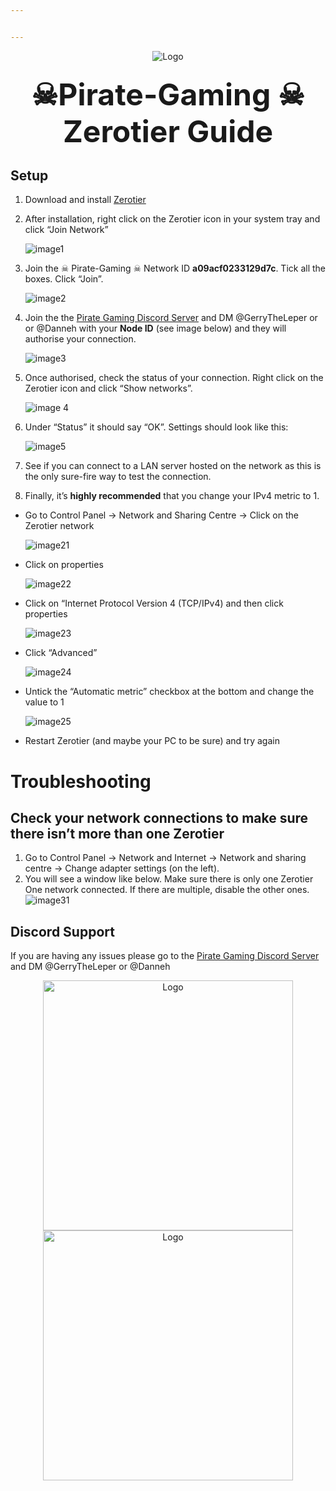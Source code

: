 ```yaml
---


---
```


<p align="center">
  <a>
    <img src="https://i.imgur.com/KEmtvdO.jpg" alt="Logo">
  </a>
</p>
<h3 align="center"><font size="10">☠Pirate-Gaming ☠ Zerotier Guide</font>
</h3><h2 id="setup">Setup</h2>
<ol>
<li>
<p>Download and install <a href="https://www.zerotier.com/download/">Zerotier</a></p>
</li>
<li>
<p>After installation, right click on the Zerotier icon in your system tray and click “Join Network”</p>
<p><img src="https://i.imgur.com/YuDb6bk.png" alt="image1"></p>
</li>
<li>
<p>Join the ☠ Pirate-Gaming ☠ Network ID <strong>a09acf0233129d7c</strong>. Tick all the boxes. Click “Join”.</p>
<p><img src="https://i.imgur.com/jZfvmIF.png" alt="image2"></p>
</li>
<li>
<p>Join the the <a href="https://discord.gg/M3ttTTJ">Pirate Gaming Discord Server</a> and DM @GerryTheLeper or or @Danneh with your <strong>Node ID</strong> (see image below) and they will authorise your connection.</p>
<p><img src="https://i.imgur.com/W8aY5OJ.png" alt="image3"></p>
</li>
<li>
<p>Once authorised, check the status of your connection. Right click on the Zerotier icon and click “Show networks”.</p>
<p><img src="https://i.imgur.com/yrDjxy9.png" alt="image 4"></p>
</li>
<li>
<p>Under “Status” it should say “OK”. Settings should look like this:</p>
<p><img src="https://i.imgur.com/IXiz3Mb.png" alt="image5"></p>
</li>
<li>
<p>See if you can connect to a LAN server hosted on the network as this is the only sure-fire way to test the connection.</p>
</li>
<li>
<p>Finally, it’s <strong>highly recommended</strong> that you change your IPv4 metric to 1.</p>
</li>
</ol>
<ul>
<li>
<p>Go to Control Panel → Network and Sharing Centre → Click on the Zerotier network</p>
<p><img src="https://i.imgur.com/KFavq4z.png" alt="image21"></p>
</li>
<li>
<p>Click on properties</p>
<p><img src="https://i.imgur.com/5Pkx1ZA.png" alt="image22"></p>
</li>
<li>
<p>Click on “Internet Protocol Version 4 (TCP/IPv4) and then click properties</p>
<p><img src="https://i.imgur.com/y9Jad41.png" alt="image23"></p>
</li>
<li>
<p>Click “Advanced”</p>
<p><img src="https://i.imgur.com/JUDLDup.png" alt="image24"></p>
</li>
<li>
<p>Untick the “Automatic metric” checkbox at the bottom and change the value to 1</p>
<p><img src="https://i.imgur.com/qBqMher.png" alt="image25"></p>
</li>
<li>
<p>Restart Zerotier (and maybe your PC to be sure) and try again</p>
</li>
</ul>
<h1 id="troubleshooting">Troubleshooting</h1>
<h2 id="check-your-network-connections-to-make-sure-there-isn’t-more-than-one-zerotier">Check your network connections to make sure there isn’t more than one Zerotier</h2>
<ol>
<li>Go to Control Panel -&gt; Network and Internet -&gt; Network and sharing centre -&gt; Change adapter settings (on the left).</li>
<li>You will see a window like below. Make sure there is only one Zerotier One network connected. If there are multiple, disable the other ones.<br>
<img src="https://i.imgur.com/amRQgjj.png" alt="image31"></li>
</ol>
<h2 id="discord-support">Discord Support</h2>
<p>If you are having any issues please go to the <a href="https://discord.gg/M3ttTTJ">Pirate Gaming Discord Server</a> and DM @GerryTheLeper or @Danneh</p>
<p align="center">
  <a>
    <img src="https://i.imgur.com/eieSi4o.png" height="400" alt="Logo"> <img src="https://i.imgur.com/3hCEYmv.png" height="400" alt="Logo">
  </a>
</p>

